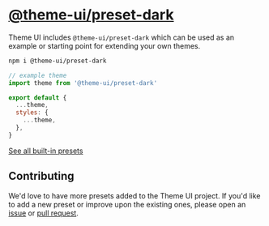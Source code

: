 
# [@theme-ui/preset-dark](https://theme-ui.com/presets/dark)

Theme UI includes `@theme-ui/preset-dark` which can be used as an example or
starting point for extending your own themes.

```sh
npm i @theme-ui/preset-dark
```

```jsx
// example theme
import theme from '@theme-ui/preset-dark'

export default {
  ...theme,
  styles: {
    ...theme,
  },
}
```

[See all built-in presets][demo]

## Contributing

We'd love to have more presets added to the Theme UI project.
If you'd like to add a new preset or improve upon the existing ones, please open an [issue][] or [pull request][].

[issue]: https://github.com/system-ui/theme-ui/issues
[pull request]: https://github.com/system-ui/theme-ui/pulls
[demo]: https://theme-ui.com/demo